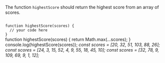 The function `highestScore` should return the highest score from an array of scores.

<Editor lang="javascript" type="exercise" testMode="multipleInput">
<code>
function highestScore(scores) {
  // your code here
}
</code>

<solution>
function highestScore(scores) {
  return Math.max(...scores);
}
</solution>

<testcases>
<caller>
console.log(highestScore(scores));
</caller>
<testcase>
<i>
const scores = [20, 32, 51, 103, 88, 26];
</i>
</testcase>
<testcase>
<i>
const scores = [24, 3, 15, 52, 4, 9, 55, 18, 45, 10];
</i>
</testcase>
<testcase>
<i>
const scores = [32, 78, 9, 109, 69, 9, 1, 12];
</i>
</testcase>
</testcases>
</Editor>